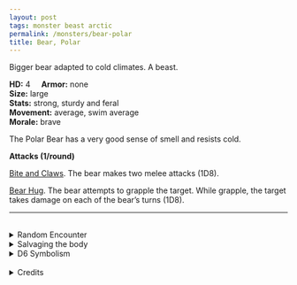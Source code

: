 ```yaml
---
layout: post
tags: monster beast arctic
permalink: /monsters/bear-polar
title: Bear, Polar
---
```


Bigger bear adapted to cold climates. A beast.

**HD:** 4  &nbsp; &nbsp;  **Armor:** none <br>
**Size:** large <br>
**Stats:** strong, sturdy and feral<br>
**Movement:** average, swim average <br>
**Morale:** brave <br>

The Polar Bear has a very good sense of smell and resists cold.

**Attacks (1/round)**

<ins>Bite and Claws</ins>. The bear makes two melee attacks (1D8).

<ins>Bear Hug</ins>. The bear attempts to grapple the target. While grapple, the target takes damage on each of the bear’s turns (1D8).
<br>

---

<br> 

<details markdown="1">
<summary>Random Encounter</summary>

1. **Monster:** 1 polar bear.
1. **Lair:** A cave hidden in the snow. 2-6 chances that there are cubs. <br>	&nbsp; OR <br>	**Omen:** The sound of heavy, animal breathing.
1. **Spoor:** Half eaten carcass of a beast.
1. **Tracks:** Bear tracks.
1. **Trace:** Fish bone. 
1. **Trace:** Claw marks.
</details>

<details markdown="1">
<summary>Salvaging the body</summary>
Polar bear fur is very prized for warm winter clothing, blankets and camouflage. Its meat is edible.
</details>

<details markdown="1">
<summary>D6 Symbolism</summary>
In local cultures, it is a symbol of ...

1. Strength
1. Patience
1. Stars
1. Winter
1. Motherhood
1. Sacred 
</details>

<br>

<details markdown="1">
<summary>Credits</summary>
Iconic fauna. The [MonsterManual (5e)](https://5e.tools/book.html#mm) version is simply a buffed bear with a swim speed and I simply added a cold resistance. — SaltyGoo
</details>
